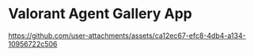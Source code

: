# Valorant Agent Gallery App

https://github.com/user-attachments/assets/ca12ec67-efc8-4db4-a134-10956722c506
